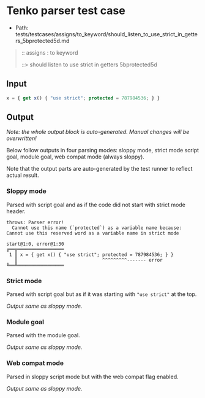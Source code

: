 # Tenko parser test case

- Path: tests/testcases/assigns/to_keyword/should_listen_to_use_strict_in_getters_5bprotected5d.md

> :: assigns : to keyword
>
> ::> should listen to use strict in getters 5bprotected5d

## Input

`````js
x = { get x() { "use strict"; protected = 787984536; } }
`````

## Output

_Note: the whole output block is auto-generated. Manual changes will be overwritten!_

Below follow outputs in four parsing modes: sloppy mode, strict mode script goal, module goal, web compat mode (always sloppy).

Note that the output parts are auto-generated by the test runner to reflect actual result.

### Sloppy mode

Parsed with script goal and as if the code did not start with strict mode header.

`````
throws: Parser error!
  Cannot use this name (`protected`) as a variable name because: Cannot use this reserved word as a variable name in strict mode

start@1:0, error@1:30
╔══╦═════════════════
 1 ║ x = { get x() { "use strict"; protected = 787984536; } }
   ║                               ^^^^^^^^^------- error
╚══╩═════════════════

`````

### Strict mode

Parsed with script goal but as if it was starting with `"use strict"` at the top.

_Output same as sloppy mode._

### Module goal

Parsed with the module goal.

_Output same as sloppy mode._

### Web compat mode

Parsed in sloppy script mode but with the web compat flag enabled.

_Output same as sloppy mode._

